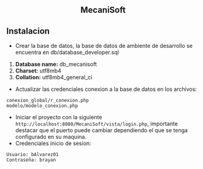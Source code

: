 <center><h2>MecaniSoft</h2></center>

## Instalacion
- Crear la base de datos, la base de datos de ambiente de desarrollo se encuentra en db/database_developer.sql
1. <b>Database name:</b> db_mecanisoft
2. <b>Charset:</b> utf8mb4
3. <b>Collation:</b> utf8mb4_general_ci

- Actualizar las credenciales conexion a la base de datos en los archivos:
```
conexion_global/r_conexion.php
modelo/modelo_conexion.php
```
- Iniciar el proyecto con la siguiente ```http://localhost:8080/MecaniSoft/vista/login.php```, importante destacar que el puerto puede cambiar dependiendo el que se tenga configurado en su maquina.
- Credenciales inicio de sesion:
```
Usuario: bAlvarez01
Contraseña: brayan
```